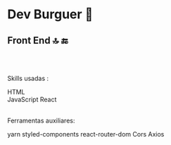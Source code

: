 <h1>Dev Burguer &#127828</h1>
<h2>Front End 🔝 &#128282</H2>
<br/>
<br/>

Skills usadas :

HTML <br/>
JavaScript
React
<br/>
<br/>

Ferramentas auxiliares:

yarn
styled-components
react-router-dom
Cors
Axios
